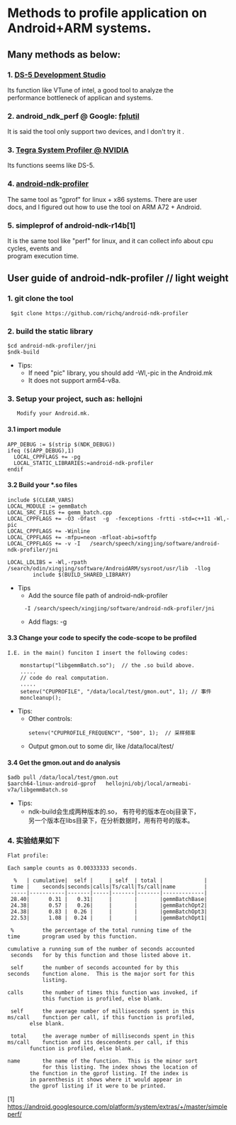 # Methods to profile application on Android+ARM systems.   
## Many methods as below:
### 1. [DS-5 Development Studio](https://developer.arm.com/products/software-development-tools/ds-5-development-studio/streamline)  
  Its function like VTune of intel, a good tool to analyze the    
  performance bottleneck of applican and systems.   

### 2. android_ndk_perf @ Google: [fplutil](https://google.github.io/fplutil/android_ndk_perf.html)   
It is said the tool only support two devices, and I don't try it .

### 3. [Tegra System Profiler @ NVIDIA](https://developer.nvidia.com/tegra-system-profiler)   
Its functions seems like DS-5.   

### 4. [android-ndk-profiler](https://github.com/richq/android-ndk-profiler)
The same tool as "gprof" for linux + x86 systems. There are user  
 docs, and I figured out how to use the tool on ARM A72 + Android.

### 5. simpleprof of android-ndk-r14b[1]  
 It is the same tool like "perf" for linux, and it can collect info about cpu cycles, events and    
 program execution time.   


## User guide of android-ndk-profiler   // light weight
### 1. git clone the tool  
```
 $git clone https://github.com/richq/android-ndk-profiler  
```
### 2. build the static library  
  ```  
  $cd android-ndk-profiler/jni  
  $ndk-build  
  ```  
- Tips:   
  + If need "pic" library, you should add -Wl,-pic in the    Android.mk
  + It does not support arm64-v8a.  

### 3. Setup your project, such as: hellojni  
       Modify your Android.mk.  
#### 3.1  import module  
```  
APP_DEBUG := $(strip $(NDK_DEBUG))  
ifeq ($(APP_DEBUG),1)  
  LOCAL_CPPFLAGS += -pg  
  LOCAL_STATIC_LIBRARIES:=android-ndk-profiler  
endif  
```  
#### 3.2 Build your *.so files  
```  
include $(CLEAR_VARS)  
LOCAL_MODULE := gemmBatch  
LOCAL_SRC_FILES += gemm_batch.cpp  
LOCAL_CPPFLAGS += -O3 -Ofast  -g  -fexceptions -frtti -std=c++11 -Wl,-pic  
LOCAL_CPPFLAGS += -Winline  
LOCAL_CPPFLAGS += -mfpu=neon -mfloat-abi=softfp  
LOCAL_CPPFLAGS += -v -I   /search/speech/xingjing/software/android-ndk-profiler/jni   

LOCAL_LDLIBS = -Wl,-rpath /search/odin/xingjing/software/AndroidARM/sysroot/usr/lib  -llog   
        include $(BUILD_SHARED_LIBRARY) 
``` 
- Tips
  + Add the source file path of android-ndk-profiler
  ```
    -I /search/speech/xingjing/software/android-ndk-profiler/jni
  ```
  + Add flags: -g    

#### 3.3 Change your code to specify the code-scope to be profiled      
    I.E. in the main() funciton I insert the following codes:    
```  
    monstartup("libgemmBatch.so");  // the .so build above.  
    .....  
    // code do real computation.  
    .....  
    setenv("CPUPROFILE", "/data/local/test/gmon.out", 1); // 事件  
    moncleanup();  
```    
- Tips:
  + Other controls:  
    ```
    setenv("CPUPROFILE_FREQUENCY", "500", 1);  // 采样频率   
    ```
  + Output gmon.out to some dir, like /data/local/test/  
  
#### 3.4 Get the gmon.out and do analysis  
```
$adb pull /data/local/test/gmon.out  
$aarch64-linux-android-gprof   hellojni/obj/local/armeabi-v7a/libgemmBatch.so  
```
- Tips:  
  + ndk-build会生成两种版本的.so， 有符号的版本在obj目录下，  
    另一个版本在libs目录下，在分析数据时，用有符号的版本。  
    

### 4. 实验结果如下  
```  
Flat profile:    

Each sample counts as 0.00333333 seconds.  

  %   | cumulative|  self |     | self  | total |             |        
 time |    seconds|seconds|calls|Ts/call|Ts/call|name         |  
 -----|-----------|-------|-----|-------|-------|-------------|      
 28.40|      0.31 |   0.31|     |       |       |gemmBatchBase|    
 24.38|      0.57 |   0.26|     |       |       |gemmBatchOpt2|     
 24.38|      0.83 |  0.26 |     |       |       |gemmBatchOpt3|      
 22.53|      1.08 |  0.24 |     |       |       |gemmBatchOpt1|     

 %         the percentage of the total running time of the  
time       program used by this function.  

cumulative a running sum of the number of seconds accounted  
 seconds   for by this function and those listed above it.  

 self      the number of seconds accounted for by this  
seconds    function alone.  This is the major sort for this  
           listing.  

calls      the number of times this function was invoked, if  
           this function is profiled, else blank.   
 
 self      the average number of milliseconds spent in this  
ms/call    function per call, if this function is profiled,  
	   else blank.  

 total     the average number of milliseconds spent in this  
ms/call    function and its descendents per call, if this   
	   function is profiled, else blank.  

name       the name of the function.  This is the minor sort  
           for this listing. The index shows the location of  
	   the function in the gprof listing. If the index is  
	   in parenthesis it shows where it would appear in  
	   the gprof listing if it were to be printed.  
```


[1] https://android.googlesource.com/platform/system/extras/+/master/simpleperf/ 
